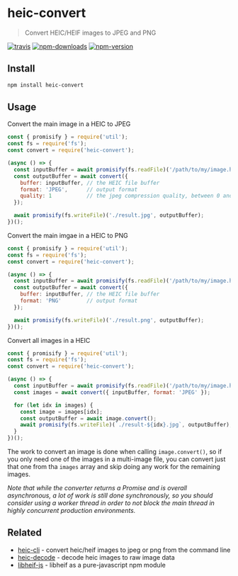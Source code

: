 # heic-convert

> Convert HEIC/HEIF images to JPEG and PNG

[![travis][travis.svg]][travis.link]
[![npm-downloads][npm-downloads.svg]][npm.link]
[![npm-version][npm-version.svg]][npm.link]

[travis.svg]: https://travis-ci.com/catdad-experiments/heic-convert.svg?branch=master
[travis.link]: https://travis-ci.com/catdad-experiments/heic-convert
[npm-downloads.svg]: https://img.shields.io/npm/dm/heic-convert.svg
[npm.link]: https://www.npmjs.com/package/heic-convert
[npm-version.svg]: https://img.shields.io/npm/v/heic-convert.svg

## Install

```bash
npm install heic-convert
```

## Usage

Convert the main image in a HEIC to JPEG

```javascript
const { promisify } = require('util');
const fs = require('fs');
const convert = require('heic-convert');

(async () => {
  const inputBuffer = await promisify(fs.readFile)('/path/to/my/image.heic');
  const outputBuffer = await convert({
    buffer: inputBuffer, // the HEIC file buffer
    format: 'JPEG',      // output format
    quality: 1           // the jpeg compression quality, between 0 and 1
  });

  await promisify(fs.writeFile)('./result.jpg', outputBuffer);
})();
```

Convert the main imgae in a HEIC to PNG

```javascript
const { promisify } = require('util');
const fs = require('fs');
const convert = require('heic-convert');

(async () => {
  const inputBuffer = await promisify(fs.readFile)('/path/to/my/image.heic');
  const outputBuffer = await convert({
    buffer: inputBuffer, // the HEIC file buffer
    format: 'PNG'        // output format
  });

  await promisify(fs.writeFile)('./result.png', outputBuffer);
})();
```

Convert all images in a HEIC

```javascript
const { promisify } = require('util');
const fs = require('fs');
const convert = require('heic-convert');

(async () => {
  const inputBuffer = await promisify(fs.readFile)('/path/to/my/image.heic');
  const images = await convert({ inputBuffer, format: 'JPEG' });

  for (let idx in images) {
    const image = images[idx];
    const outputBuffer = await image.convert();
    await promisify(fs.writeFile)(`./result-${idx}.jpg`, outputBuffer);
  }
})();
```

The work to convert an image is done when calling `image.convert()`, so if you only need one of the images in a multi-image file, you can convert just that one from tha `images` array and skip doing any work for the remaining images.

_Note that while the converter returns a Promise and is overall asynchronous, a lot of work is still done synchronously, so you should consider using a worker thread in order to not block the main thread in highly concurrent production environments._

## Related

* [heic-cli](https://github.com/catdad-experiments/heic-cli) - convert heic/heif images to jpeg or png from the command line
* [heic-decode](https://github.com/catdad-experiments/heic-decode) - decode heic images to raw image data
* [libheif-js](https://github.com/catdad-experiments/libheif-js) - libheif as a pure-javascript npm module
